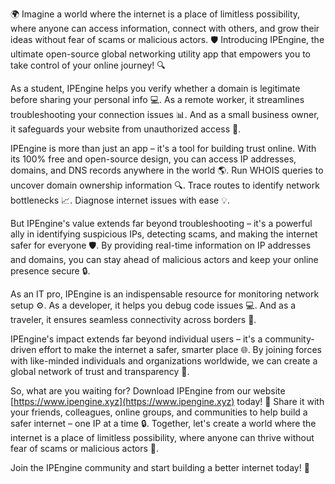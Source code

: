 🌍️ Imagine a world where the internet is a place of limitless possibility, where anyone can access information, connect with others, and grow their ideas without fear of scams or malicious actors. 🛡️ Introducing IPEngine, the ultimate open-source global networking utility app that empowers you to take control of your online journey! 🔍

As a student, IPEngine helps you verify whether a domain is legitimate before sharing your personal info 💻. As a remote worker, it streamlines troubleshooting your connection issues 📊. And as a small business owner, it safeguards your website from unauthorized access 🚀.

IPEngine is more than just an app – it's a tool for building trust online. With its 100% free and open-source design, you can access IP addresses, domains, and DNS records anywhere in the world 🌎. Run WHOIS queries to uncover domain ownership information 🔍. Trace routes to identify network bottlenecks 📈. Diagnose internet issues with ease 💡.

But IPEngine's value extends far beyond troubleshooting – it's a powerful ally in identifying suspicious IPs, detecting scams, and making the internet safer for everyone 🛡️. By providing real-time information on IP addresses and domains, you can stay ahead of malicious actors and keep your online presence secure 🔒.

As an IT pro, IPEngine is an indispensable resource for monitoring network setup ⚙️. As a developer, it helps you debug code issues 💻. And as a traveler, it ensures seamless connectivity across borders 🛫.

IPEngine's impact extends far beyond individual users – it's a community-driven effort to make the internet a safer, smarter place 🌐. By joining forces with like-minded individuals and organizations worldwide, we can create a global network of trust and transparency 💪.

So, what are you waiting for? Download IPEngine from our website [https://www.ipengine.xyz](https://www.ipengine.xyz) today! 📲 Share it with your friends, colleagues, online groups, and communities to help build a safer internet – one IP at a time 🔒. Together, let's create a world where the internet is a place of limitless possibility, where anyone can thrive without fear of scams or malicious actors 💫.

Join the IPEngine community and start building a better internet today! 🌟